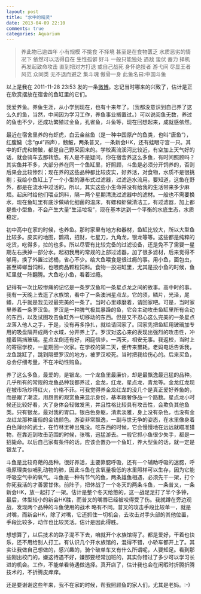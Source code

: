 ```yaml
---
layout: post
title: "水中的精灵"
date: 2013-04-09 22:10
comments: true
categories: Aquarium
---
```


>养此物已逾四年 小有规模 不挑食 不择境 甚至是在食物匮乏 水质恶劣的情况下 依然可以活得自在 生性孤僻 好斗 一般只能独处 遇敌 蛰伏 蓄力 择机 再发起致命攻击 直到把对方打退 或自己战死 身怀绝技者 游弋间 尽显王者风范 众同类 无不退而避之 集斗魂 傲骨一身 此鱼名曰:中国斗鱼


以上是我在 2011-11-28 23:53 发的一条[微博](http://weibo.com/1841711151/xzBrQFrhP)。忘记当时哪来的兴致了，估计是正在欣赏摆放在宿舍的鱼缸里的它们。  

我爱养鱼。养鱼生涯，从小学到现在，也有十来年了。（我都没意识到自己养了这么久的鱼，当然，中间因为学习工作，养鱼事业搁置过。）可以说阅鱼无数，养过的鱼也不少，还成功繁殖过金鱼，孔雀鱼，斗鱼等，现在回想起来，成就感依然。  

<!--more-->
最近在宿舍里养的有虾虎，白云金丝鱼（是一种中国原产的鱼类，也叫“唐鱼”），红腹鱥（念“gui”四声），鳑鲏，两条普叉，一条新会HK，还有蛙眼守宫一只。其中的虾虎和鳑鲏，都是自己野采回来的。学校离流溪河比较近，有空加上天气好的话，就会骑车去那转悠。有人是不是疑问，你在宿舍养这么多鱼，有时间照顾吗？其实鱼并不多，大部分养在同一个鱼缸里，好照顾，斗鱼是必须分开饲养的，否则后果会比较惨烈；现在养的这些品种都比较皮实，好养活，对食物，水质不是很挑剔；我给小鱼缸上了一个小型的瀑布式过滤器，过滤造水流用。要知道，这鱼在野外，都是在流水中过活的。所以，其实这些小生命并没有给我的生活带来多少麻烦。起床时给他们喂点饲料，隔一两个星期清洗过滤器中的滤材。一般也不需要换水，现在鱼缸里有底沙做硝化细菌的温床，有螺和虾做清洁工，有过滤器，加上都是些小型鱼，不会产生大量“生活垃圾”，现在基本达到一个平衡的水底生态，水质稳定。  

初中高中在家的时候，也养鱼。那时家里有地方和器材，鱼缸比较大，所以大型鱼比较多。皮实的地图，鹦鹉，招财，七星刀，九角龙，银龙等等。这些都是纯粹的吃货，吃得多，拉的也多。所以尽管有比较完备的过滤设备，还是免不了需要一星期左右换掉一部分水。起初我用的常规的上部过滤器，加了很多滤材，后来觉得不够用，换了外置过滤桶，省心不少。给大鱼喂食是很过瘾的事。用小鱼，面包虫，甚至蟑螂当饲料，也喂商品颗粒饲料。食物一投进缸里，尤其是投小鱼的时候，鱼缸里就一阵翻腾。大鱼吃小鱼，看着过瘾。  

记得有一次比较惨痛的记忆是一条罗汉鱼和一条星点龙之间的故事。高中时的事。我有一天晚上去逛了水族馆，看中了一条澳洲星点龙，它的须，鳞片，光泽，尾鳍，几乎就是我见过最完美的一条了。当时心里琢磨着，请回家吧。可是，当时家里养着一条罗汉鱼。罗汉是一种脾气极其暴躁的鱼，它会主动攻击鱼缸里所有会动的东西，以及试图攻击鱼缸外一切移动的东西。但是又不忍心这么完美的一条星点龙落入他人之手，于是，没有再多挣扎，就给请回家了。回家先把鱼缸用玻璃加专用的吸盘隔开成两个水域，分开养上了。罗汉对这心来的表现出强烈的攻击性，冲撞着隔挡玻璃。星点龙倒还有好，闲庭信步。一两天，相安无事。我返校，当时上的寄宿学校，一星期回一次家。在学校的第二天，便传来噩耗。老妈电话告诉我，龙鱼跳缸了，跳到隔壁罗汉的地方，被罗汉咬死。当时把我给伤心的。后来买鱼，总会仔细考量，不在冲动性购鱼。

养了这么多鱼，最爱的，是银龙。一个龙鱼里最廉价，却是最飘逸最迅猛的品种。几乎所有的常规的龙鱼品种我都养过，金龙，红龙，星点龙，青龙等。金龙红龙现在被市场炒得红火，价格不菲。可我觉得养金龙红龙的没几个是真正爱好养鱼的，而是跟了潮流，用昂贵的观赏鱼来显示身份，基本跟奢侈品一个路数。星点龙小时候还比较好看，大了身体会轻微发黑，并且性格比较具有攻击性，会欺负其他鱼类。只有银龙，最对我的胃口。银白色身躯，清素淡雅，身上没有杂色，也没有金龙红龙那种庸俗的金钱颜色。游姿非常飘逸，一副与世无争的姿态，在水里像身着白色薄纱的武士，在竹林里神出鬼没。吃东西的时候，它会慢慢地在远远就瞄准猎物，在靠近到攻击范围的时候，张嘴，迅猛游去。一般它抓小鱼很少失手，都是一招毙命。以后自己家有条件的话，应该会置办一个鱼缸，养大型鱼的话，就一定是银龙了。  

斗鱼是比较奇葩的品种。很好养活，主要靠腮呼吸，还有一个辅助呼吸的迷腮，呼吸原理类似哺乳动物的肺，因此斗鱼在含氧量极低的水里照样可以生存，因为它能呼吸空气中的氧气。斗鱼是一种有节气的鱼，两条雄鱼相遇，必须先干一架，打个你死我活的才善罢甘休。前阵子，把休战了一个冬天的两条斗鱼，一条普叉，一条新会HK，放一起打了一架。估计是整个冬天给憋的，这一战足足打了半个多钟，最后，体型较小的新会HK胜，而普叉的嘴唇已经被咬得受了伤。我就蹲在旁边观战，发现两个品种的斗鱼使用的战术
略有不同。普叉的攻击手段比较单一，就是对嘴，而新会HK，除了对嘴，它还抓住一切机会，去攻击对手头部的其他位置，手段比较多，动作也比较灵活。估计是因此得胜。  

想想算了，以后技术的路子混不下去，咱就开个水族馆得了。都是爱好，干着也快乐，还不用给别人打工。有认识几个开水族馆的，混得不错，小轿车都开上了。其实让我做自己想做的，感兴趣的，骑个破单车又有什么所谓呢，人要知足。看到那些刚出校门的，嫌这待遇不好，嫌那要经常加班的，其实你错过了多少可以学习长进的机会。工作，不能单看待遇做选择。真开店了，估计我也会在闲暇时折腾折腾技术的，不折腾皮痒痒。

还是要谢谢这些年来，我不在家的时候，帮我照顾鱼的家人们，尤其是老妈。:-)